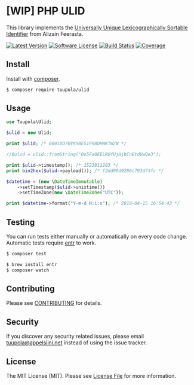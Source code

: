 # [WIP] PHP ULID

This library implements the [Universally Unique Lexicographically Sortable Identifier](https://github.com/alizain/ulid) from Alizain Feerasta.

[![Latest Version](https://img.shields.io/packagist/v/tuupola/ulid.svg?style=flat-square)](https://packagist.org/packages/tuupola/ulid)
[![Software License](https://img.shields.io/badge/license-MIT-brightgreen.svg?style=flat-square)](LICENSE.md)
[![Build Status](https://img.shields.io/travis/tuupola/ulid/master.svg?style=flat-square)](https://travis-ci.org/tuupola/ulid)
[![Coverage](http://img.shields.io/codecov/c/github/tuupola/ulid.svg?style=flat-square)](https://codecov.io/github/tuupola/ulid)

## Install

Install with [composer](https://getcomposer.org/).

``` bash
$ composer require tuupola/ulid
```

## Usage

``` php
use Tuupola\Ulid;

$ulid = new Ulid;

print $ulid; /* 0001DD70YKYBES1P98DHWKTWZW */

//$ulid = ulid::fromString("0o5Fs0EELR0fUjHjbCnEtdUwQe3");

print $ulid->timestamp(); /* 1523811283 */
print bin2hex($ulid->payload()); /* f2dd90d9286c793d73fc */

$datetime = (new \DateTimeImmutable)
    ->setTimestamp($ulid->unixtime())
    ->setTimeZone(new \DateTimeZone("UTC"));

print $datetime->format("Y-m-d H:i:s"); /* 2018-04-15 16:54:43 */
```

## Testing

You can run tests either manually or automatically on every code change. Automatic tests require [entr](http://entrproject.org/) to work.

``` bash
$ composer test
```

``` bash
$ brew install entr
$ composer watch
```

## Contributing

Please see [CONTRIBUTING](CONTRIBUTING.md) for details.

## Security

If you discover any security related issues, please email tuupola@appelsiini.net instead of using the issue tracker.

## License

The MIT License (MIT). Please see [License File](LICENSE.md) for more information.